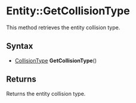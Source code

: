# Entity::GetCollisionType

This method retrieves the entity collision type.

## Syntax

- [CollisionType](Constants.md#CollisionType) **GetCollisionType**()

## Returns

Returns the entity collision type.
